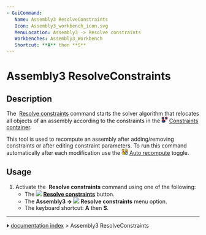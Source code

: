 ```yaml
---
- GuiCommand:
   Name: Assembly3 ResolveConstraints
   Icon: Assembly3_workbench_icon.svg
   MenuLocation: Assembly3 -> Resolve constraints
   Workbenches: Assembly3_Workbench
   Shortcut: **A** then **S**
---
```


# Assembly3 ResolveConstraints

## Description

The <img alt="" src=images/Assembly3_workbench_icon.svg‎‎  style="width:24px;"> [Resolve constraints](Assembly3_ResolveConstraints.md) command starts the solver algorithm that relocates all objects of an assembly according to the constraints in the <img alt="" src=images/Assembly_Assembly_Constraints_Tree.svg  style="width:16px;"> [Constraints container](Assembly3_CreateAssembly#Description.md).

This tool is used to recompute an assembly after adding/removing constraints or after editing constraint parameters. To run this command automatically after each modification use the <img alt="" src=images/Assembly_AutoRecompute.svg  style="width:16px;"> [Auto recompute](Assembly3_AutoRecompute.md) toggle.

## Usage

1.  Activate the <img alt="" src=images/Assembly3_workbench_icon.svg‎‎  style="width:16px;"> **Resolve constraints** command using one of the following:
    -   The **<img src="images/Assembly3_workbench_icon.svg‎‎" width=16px> [Resolve constraints](Assembly3_ResolveConstraints.md)** button.
    -   The **Assembly3 → <img src="images/Assembly3_workbench_icon.svg‎‎" width=16px> Resolve constraints** menu option.
    -   The keyboard shortcut: **A** then **S**.



---
⏵ [documentation index](../README.md) > Assembly3 ResolveConstraints
